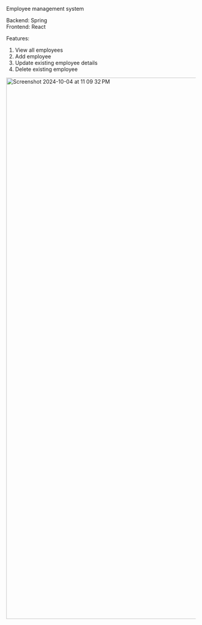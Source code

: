 Employee management system

Backend: Spring    
Frontend: React

Features:
1. View all employees
2. Add employee
3. Update existing employee details
4. Delete existing employee


<img width="1440" alt="Screenshot 2024-10-04 at 11 09 32 PM" src="https://github.com/user-attachments/assets/87be3ed0-da0c-4eb7-8f24-1c0ff3e4d1f9">
